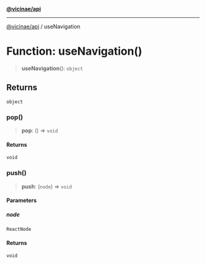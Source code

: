 [**@vicinae/api**](../README.md)

***

[@vicinae/api](../README.md) / useNavigation

# Function: useNavigation()

> **useNavigation**(): `object`

## Returns

`object`

### pop()

> **pop**: () => `void`

#### Returns

`void`

### push()

> **push**: (`node`) => `void`

#### Parameters

##### node

`ReactNode`

#### Returns

`void`
